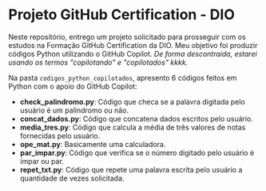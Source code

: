 # Projeto GitHub Certification - DIO

Neste repositório, entrego um projeto solicitado para prosseguir com os estudos na Formação GitHub Certification da DIO. Meu objetivo foi produzir códigos Python utilizando o GitHub Copilot. _De forma descontraída, estarei usando os termos "copilotando" e "copilotados" kkkk._

Na pasta `codigos_python_copilotados`, apresento 6 códigos feitos em Python com o apoio do GitHub Copilot:

- **check_palindromo.py**: Código que checa se a palavra digitada pelo usuário é um palíndromo ou não.
- **concat_dados.py**: Código que concatena dados escritos pelo usuário.
- **media_tres.py**: Código que calcula a média de três valores de notas fornecidas pelo usuário.
- **ope_mat.py**: Basicamente uma calculadora.
- **par_impar.py**: Código que verifica se o número digitado pelo usuário é ímpar ou par.
- **repet_txt.py**: Código que repete uma palavra escrita pelo usuário a quantidade de vezes solicitada.
